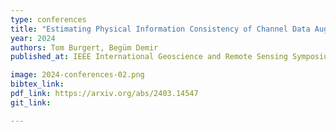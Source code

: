 ```yaml
---
type: conferences
title: "Estimating Physical Information Consistency of Channel Data Augmentation for Remote Sensing Images"
year: 2024
authors: Tom Burgert, Begüm Demir
published_at: IEEE International Geoscience and Remote Sensing Symposium, Athens, Greece, 2024

image: 2024-conferences-02.png
bibtex_link:
pdf_link: https://arxiv.org/abs/2403.14547 
git_link:

---
```

